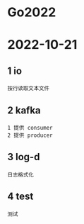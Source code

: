# Go2022   
# 2022-10-21 

## 1 io 
```text
按行读取文本文件
```
## 2 kafka
```text
1 提供 consumer
2 提供 producer
```
## 3 log-d
```text
日志格式化
```
## 4 test
```text
测试
```